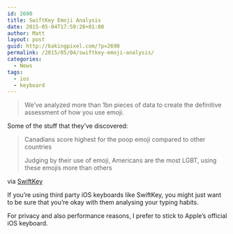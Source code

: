 ```yaml
---
id: 2690
title: SwiftKey Emoji Analysis
date: 2015-05-04T17:59:28+01:00
author: Matt
layout: post
guid: http://bakingpixel.com/?p=2690
permalink: /2015/05/04/swiftkey-emoji-analysis/
categories:
  - News
tags:
  - ios
  - keyboard
---
```

> We’ve analyzed more than 1bn pieces of data to create the definitive assessment of how you use emoji. 

Some of the stuff that they&#8217;ve discovered:

> Canadians score highest for the poop emoji compared to other countries
> 
> Judging by their use of emoji, Americans are the most LGBT, using these emojis more than others 

via [SwiftKey](http://swiftkey.com/en/blog/americans-love-skulls-brazilians-love-cats-swiftkey-emoji-meanings-report/)

If you&#8217;re using third party iOS keyboards like SwiftKey, you might just want to be sure that you&#8217;re okay with them analysing your typing habits.

For privacy and also performance reasons, I prefer to stick to Apple&#8217;s official iOS keyboard.